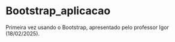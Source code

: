 # Bootstrap_aplicacao
Primeira vez usando o Bootstrap, apresentado pelo professor Igor (18/02/2025).
